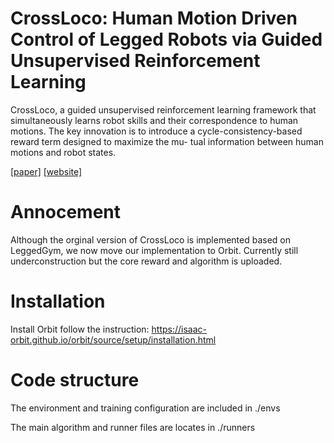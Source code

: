 # CrossLoco: Human Motion Driven Control of Legged Robots via Guided Unsupervised Reinforcement Learning #
 CrossLoco, a guided unsupervised reinforcement learning framework that simultaneously learns robot skills and their correspondence to human motions. The key innovation is to introduce a cycle-consistency-based reward term designed to maximize the mu- tual information between human motions and robot states.

[[paper]](https://openreview.net/forum?id=UCfz492fM8) [[website]](https://easypapersniper.github.io/projects/crossloco/crossloco.html)



# Annocement
Although the orginal version of CrossLoco is implemented based on LeggedGym, we now move our implementation to Orbit. Currently still underconstruction but the core reward and algorithm is uploaded.



# Installation
Install Orbit follow the instruction: https://isaac-orbit.github.io/orbit/source/setup/installation.html


# Code structure
The environment and training configuration are included in ./envs

The main algorithm and runner files are locates in ./runners





